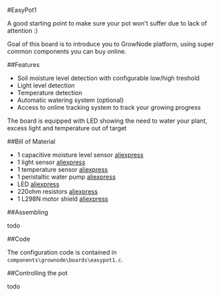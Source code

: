 #EasyPot1

A good starting point to make sure your pot won't suffer due to lack of attention :)

Goal of this board is to introduce you to GrowNode platform, using super common components you can buy online.

##Features

- Soil moisture level detection with configurable low/high treshold
- Light level detection 
- Temperature detection
- Automatic watering system (optional)
- Access to online tracking system to track your growing progress

The board is equipped with LED showing the need to water your plant, excess light and temperature out of target

##Bill of Material

- 1 capacitive moisture level sensor [aliexpress](https://it.aliexpress.com/item/32864255890.html?spm=a2g0o.search0302.0.0.5c99558eRVKgmF&algo_pvid=fe8b7ef4-2e3a-4970-850d-d82c474e6777&aem_p4p_detail=202201051246061694626298027740030537040&algo_exp_id=fe8b7ef4-2e3a-4970-850d-d82c474e6777-0R)
- 1 light sensor [aliexpress](https://it.aliexpress.com/item/33044711112.html?spm=a2g0o.productlist.0.0.212389ec3QaJls&algo_pvid=12576346-9834-4177-aa30-7fa1c6fdf754&aem_p4p_detail=202201051244519903133772029240030524842&algo_exp_id=12576346-9834-4177-aa30-7fa1c6fdf754-1&pdp_ext_f=%7B%22sku_id%22%3A%2267419412781%22%7D&pdp_pi=-1%3B1.41%3B-1%3BEUR+1.05%40salePrice%3BEUR%3Bsearch-mainSearch)
- 1 temperature sensor [aliexpress](https://it.aliexpress.com/item/1005001636433931.html?spm=a2g0o.productlist.0.0.2be22a659R9vD1&algo_pvid=29a85c9b-c44a-4d82-88d4-d77f482607d7&aem_p4p_detail=202201051248362525021342591050030527186&algo_exp_id=29a85c9b-c44a-4d82-88d4-d77f482607d7-5&pdp_ext_f=%7B%22sku_id%22%3A%2212000016918505158%22%7D&pdp_pi=-1%3B1.68%3B-1%3BEUR+1.29%40salePrice%3BEUR%3Bsearch-mainSearch)
- 1 peristaltic water pump [aliexpress](https://it.aliexpress.com/item/1005003166461443.html?spm=a2g0o.productlist.0.0.611617ae1vb4Wc&algo_pvid=522d00f9-a16e-44dc-9683-0fd4e52df36f&algo_exp_id=522d00f9-a16e-44dc-9683-0fd4e52df36f-50&pdp_ext_f=%7B%22sku_id%22%3A%2212000024450582578%22%7D&pdp_pi=-1%3B2.29%3B-1%3BEUR+2.97%40salePrice%3BEUR%3Bsearch-mainSearch)
- LED [aliexpress](https://it.aliexpress.com/item/32626322055.html?spm=a2g0o.productlist.0.0.637b3bcfbiyAa5&algo_pvid=4d6cd08f-f9b7-4ff3-9a05-e983cb1dd17c&aem_p4p_detail=202201051257527368520968769800030588268&algo_exp_id=4d6cd08f-f9b7-4ff3-9a05-e983cb1dd17c-35&pdp_ext_f=%7B%22sku_id%22%3A%2259399079352%22%7D&pdp_pi=-1%3B3.03%3B-1%3BEUR+0.96%40salePrice%3BEUR%3Bsearch-mainSearch)
- 220ohm resistors [aliexpress](https://it.aliexpress.com/item/1005002631550177.html?spm=a2g0o.productlist.0.0.20cdbd970OCIhw&algo_pvid=9eff731c-5630-4da2-8214-68107f77e5b0&aem_p4p_detail=202201051259481008733339598140030601318&algo_exp_id=9eff731c-5630-4da2-8214-68107f77e5b0-0&pdp_ext_f=%7B%22sku_id%22%3A%2212000021480015801%22%7D&pdp_pi=-1%3B1.9%3B-1%3BEUR+0.79%40salePrice%3BEUR%3Bsearch-mainSearch)
- 1 L298N motor shield [aliexpress](https://it.aliexpress.com/item/4000408025093.html?spm=a2g0o.productlist.0.0.4e3e69a47kGlnF&algo_pvid=3f89f4a9-ec5b-4ece-84b9-d05ba4a91301&aem_p4p_detail=202201051300511067026755126980030602174&algo_exp_id=3f89f4a9-ec5b-4ece-84b9-d05ba4a91301-2&pdp_ext_f=%7B%22sku_id%22%3A%2210000001683449944%22%7D&pdp_pi=-1%3B0.54%3B-1%3B-1%40salePrice%3BEUR%3Bsearch-mainSearch)

##Assembling

todo

##Code

The configuration code is contained in `components\grownode\boards\easypot1.c`.

##Controlling the pot

todo